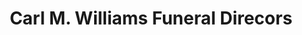 ---
title: "Carl M. Williams Funeral Direcors"
url: /atlanta/carl-m-williams-funeral-direcors/
shop: Bestattungen
---